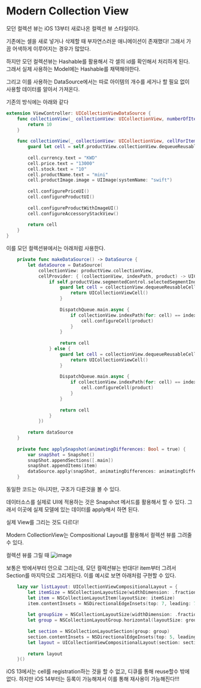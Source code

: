 # Modern Collection View

모던 컬렉션 뷰는 
iOS 13부터 새로나온 컬렉션 뷰 스타일이다.

기존에는 셀을 새로 넣거나 삭제할 때 부자연스러운 애니메이션이 존재했다! 그래서 가끔 어색하게 이루어지는 경우가 많았다.

하지만 모던 컬렉션뷰는 Hashable를 활용해서 각 셀의 id를 확인해서 처리하게 된다.
그래서 실제 사용하는 Model에는 Hashable를 채택해야한다.

그리고 이를 사용하는 DataSource에서는 따로 아이템의 개수를 세거나 할 필요 없이 사용할 데이터를 알아서 가져온다.

기존의 방식에는 아래와 같다
```swift
extension ViewController: UICollectionViewDataSource {
    func collectionView(_ collectionView: UICollectionView, numberOfItemsInSection section: Int) -> Int {
        return 10
    }
    
    func collectionView(_ collectionView: UICollectionView, cellForItemAt indexPath: IndexPath) -> UICollectionViewCell {
        guard let cell = self.productView.collectionView.dequeueReusableCell(withReuseIdentifier: CollectionViewCell.identifier, for: indexPath) as? CollectionViewCell else { return CollectionViewCell() }
        
        cell.currency.text = "KWD"
        cell.price.text = "13000"
        cell.stock.text = "10"
        cell.productName.text = "mini"
        cell.productImage.image = UIImage(systemName: "swift")
        
        cell.configurePriceUI()
        cell.configureProductUI()
        
        cell.configureProductWithImageUI()
        cell.configureAccessoryStackView()
        
        return cell
    }
}
```

이를 모던 컬렉션뷰에서는 아래처럼 사용한다.
```swift
    private func makeDataSource() -> DataSource {
        let dataSource = DataSource(
            collectionView: productView.collectionView,
            cellProvider: { (collectionView, indexPath, product) -> UICollectionViewCell? in
                if self.productView.segmentedControl.selectedSegmentIndex == 1 {
                    guard let cell = collectionView.dequeueReusableCell(withReuseIdentifier: GridCollectionViewCell.identifier, for: indexPath) as? GridCollectionViewCell else {
                        return UICollectionViewCell()
                    }
                    
                    DispatchQueue.main.async {
                        if collectionView.indexPath(for: cell) == indexPath {
                            cell.configureCell(product)
                        }
                    }
                    
                    return cell
                } else {
                    guard let cell = collectionView.dequeueReusableCell(withReuseIdentifier: ListCollectionViewCell.identifier, for: indexPath) as? ListCollectionViewCell else {
                        return UICollectionViewCell()
                    }
                    
                    DispatchQueue.main.async {
                        if collectionView.indexPath(for: cell) == indexPath {
                            cell.configureCell(product)
                        }
                    }
                    
                    return cell
                }
            })
        
        return dataSource
    }
    
    private func applySnapshot(animatingDifferences: Bool = true) {
        var snapShot = Snapshot()
        snapShot.appendSections([.main])
        snapShot.appendItems(item)
        dataSource.apply(snapShot, animatingDifferences: animatingDifferences)
    }
```

동일한 코드는 아니지만, 구조가 다른것을 볼 수 있다.

데이터소스를 실제로 UI에 적용하는 것은 Snapshot 메서드를 활용해서 할 수 있다.
그래서 이곳에 실제 모델에 있는 데이터를 apply해서 하면 된다.

실제 View를 그리는 것도 다르다!

Modern CollectionView는 Compositional Layout를 활용해서 컬렉션 뷰를 그려줄 수 있다.

컬렉션 뷰를 그릴 때
![image](https://user-images.githubusercontent.com/52434820/169283999-eeccc03c-6264-4e18-8dd1-1e3ae88356f2.png)

보통은 밖에서부터 안으로 그리는데,
모던 컬렉션뷰는 반대다!
item부터 그려서 Section를 마지막으로 그리게된다.
이를 예시로 보면 아래처럼 구현할 수 있다.
```swift
    lazy var listLayout: UICollectionViewCompositionalLayout = {
        let itemSize = NSCollectionLayoutSize(widthDimension: .fractionalWidth(1.0), heightDimension: .fractionalHeight(1.0))
        let item = NSCollectionLayoutItem(layoutSize: itemSize)
        item.contentInsets = NSDirectionalEdgeInsets(top: 7, leading: 7, bottom: 7, trailing: 7)
        
        let groupSize = NSCollectionLayoutSize(widthDimension: .fractionalWidth(1.0), heightDimension: .estimated(70))
        let group = NSCollectionLayoutGroup.horizontal(layoutSize: groupSize, subitem: item, count: 1)
        
        let section = NSCollectionLayoutSection(group: group)
        section.contentInsets = NSDirectionalEdgeInsets(top: 5, leading: 5, bottom: 5, trailing: 5)
        let layout = UICollectionViewCompositionalLayout(section: section)
        
        return layout
    }()
```

iOS 13에서는 cell를 registration하는 것을 할 수 없고, 디큐를 통해 reuse할수 밖에 없다.
하지만 iOS 14부터는 등록이 가능해져서 이를 통해 재사용이 가능해진다!!!
